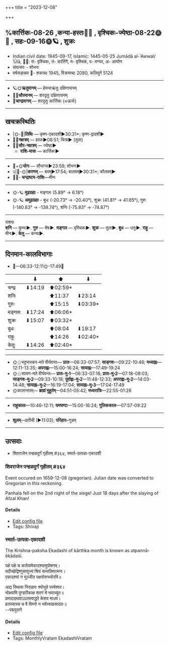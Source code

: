 +++
title = "2023-12-08"

+++

## %कार्त्तिकः-08-26  ,कन्या-हस्तः🌛🌌  ,  वृश्चिकः-ज्येष्ठा-08-22🌞🌌  ,  सहः-09-16🌞🪐  , शुक्रः
- Indian civil date: 1945-09-17, Islamic: 1445-05-25 Jumādā al-ʾAwwal/ʾŪlā, 🌌🌞: सं- वृश्चिकः, तं- कार्त्तिगै, म- वृश्चिकं, प- मग्घर, अ- आघोण
- संवत्सरः - शोभनः
- वर्षसङ्ख्या 🌛- शकाब्दः 1945, विक्रमाब्दः 2080, कलियुगे 5124
___________________
- 🪐🌞**ऋतुमानम्** — हेमन्तऋतुः दक्षिणायनम्
- 🌌🌞**सौरमानम्** — शरदृतुः दक्षिणायनम्
- 🌛**चान्द्रमानम्** — शरदृतुः कार्त्तिकः (≈ऊर्जः)
___________________


## खचक्रस्थितिः
- |🌞-🌛|**तिथिः** — कृष्ण-एकादशी►30:31*; कृष्ण-द्वादशी►  
- 🌌🌛**नक्षत्रम्** — हस्तः►08:51; चित्रा► (तुला)  
- 🌌🌞**सौर-नक्षत्रम्** — ज्येष्ठा►  
  - **राशि-मासः** — कार्त्तिकः► 
___________________
- 🌛+🌞**योगः** — सौभाग्यः►23:59; शोभनः►  
- २|🌛-🌞|**करणम्** — बवम्►17:54; बालवम्►30:31*; कौलवम्►  
- 🌌🌛- **चन्द्राष्टम-राशिः**—मीनः  
___________________
- 🌞-🪐 **मूढग्रहाः** - मङ्गलः (5.89° → 6.18°)
- 🌞-🪐 **अमूढग्रहाः** - बुधः (-20.73° → -20.40°), शुक्रः (41.81° → 41.65°), गुरुः (-140.83° → -139.74°), शनिः (-75.83° → -74.87°)
___________________
राशयः  
**शनि** — कुम्भः►. **गुरु** — मेषः►. **मङ्गल** — वृश्चिकः►. **शुक्र** — तुला►. **बुध** — धनुः►. **राहु** — मीनः►. **केतु** — कन्या►. 
___________________


## दिनमान-कालविभागाः
- 🌅—06:33-12:11🌞-17:49🌇  

|      |⬇     |⬆     |⬇     |
|------|-----|-----|------|
|चन्द्रः|⬇14:19 |⬆02:59*|     |
|शनिः   |     |⬆11:37 |⬇23:14 |
|गुरुः  |     |⬆15:15 |⬇03:39*|
|मङ्गलः |⬇17:24 |⬆06:06*|     |
|शुक्रः |⬇15:07 |⬆03:32*|     |
|बुधः   |     |⬆08:04 |⬇19:17 |
|राहुः  |     |⬆14:26 |⬇02:40*|
|केतुः  |⬇14:26 |⬆02:40*|     |
___________________
- 🌞⚝भट्टभास्कर-मते वीर्यवन्तः— **प्रातः**—06:33-07:57; **साङ्गवः**—09:22-10:46; **मध्याह्नः**—12:11-13:35; **अपराह्णः**—15:00-16:24; **सायाह्नः**—17:49-19:24  
- 🌞⚝सायण-मते वीर्यवन्तः— **प्रातः-मु॰1**—06:33-07:18; **प्रातः-मु॰2**—07:18-08:03; **साङ्गवः-मु॰2**—09:33-10:18; **पूर्वाह्णः-मु॰2**—11:48-12:33; **अपराह्णः-मु॰2**—14:03-14:48; **सायाह्नः-मु॰2**—16:19-17:04; **सायाह्नः-मु॰3**—17:04-17:49  
- 🌞कालान्तरम्— **ब्राह्मं मुहूर्तम्**—04:51-05:42; **मध्यरात्रिः**—22:55-01:28  
___________________
- **राहुकालः**—10:46-12:11; **यमघण्टः**—15:00-16:24; **गुलिककालः**—07:57-09:22  
___________________
- **शूलम्**—प्रतीची (►11:03); **परिहारः**–गुडम्  
___________________

## उत्सवाः
- शिवराजेन पन्हळदुर्गं गृहीतम् #३६४, स्मार्त-उत्पन्ना-एकादशी
### शिवराजेन पन्हळदुर्गं गृहीतम् #३६४

Event occured on 1659-12-08 (gregorian). Julian date was converted to Gregorian in this reckoning. 

Panhala fell on the 2nd night of the siege! Just 18 days after the slaying of Afzal Khan!

#### Details
- [Edit config file](https://github.com/jyotisham/adyatithi/blob/master/mahApuruSha/xatra-later/julian/day/11/28/shivAjI_takes_panhaLa.toml)
- Tags: Shivaji


### स्मार्त-उत्पन्ना-एकादशी



The Krishna-paksha Ekadashi of kārttika month is known as utpannā-ēkādaśī.

पक्षे पक्षे च कर्तव्यमेकादश्यामुपोषणम्।  
यदीच्छेद्विष्णुसायुज्यं श्रियं सन्ततिमात्मनः।  
एकादश्यां न भुञ्जीत पक्षयोरुभयोरपि॥  
  
अद्य स्थित्वा निराहारः श्वोभूते परमेश्वर।  
भोक्ष्यामि पुण्डरीकाक्ष शरणं मे भवाच्युत॥  
प्रमादादथवाऽऽलस्याद्धरे केशव माधव।  
व्रतस्यास्य च वै विघ्नो न भवेत्त्वत्प्रसादतः॥  
--पद्मपुराणे



#### Details
- [Edit config file](https://github.com/jyotisham/adyatithi/blob/master/time_focus/monthly/ekAdashI/description_only/utpannA-EkAdazI.toml)
- Tags: MonthlyVratam EkadashiVratam


